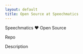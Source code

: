 ```yaml
---
layout: default
title: Open Source at Speechmatics
---
```


<section class="hero is-dark is-medium">
  <div class="hero-body">
    <div class="container">
      <p class="title">
        Speechmatics ❤  Open Source
      </p>
    </div>
  </div>
</section>

<div class="tile is-ancestor">
  <div class="tile is-parent">
    <article class="tile is-child box is-3">
      <p class="title">Repo</p>
      <p class="subtitle">Description</p>
    </article>
  </div>
</div>
